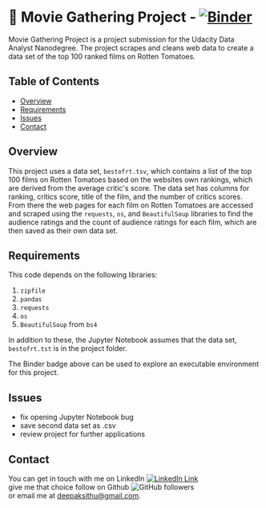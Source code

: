 # :movie_camera: Movie Gathering Project -  [![Binder](https://mybinder.org/badge_logo.svg)](https://mybinder.org/v2/gh/deepaksithu/Movie_Gathering_Project/master?filepath=gathering.ipynb)

Movie Gathering Project is a project submission for the Udacity Data Analyst Nanodegree. The project scrapes and cleans web data to create a data set of the top 100 ranked films on Rotten Tomatoes.

## Table of Contents
- [Overview](#overview)
- [Requirements](#requirements) 
- [Issues](#issues) 
- [Contact](#contact)

## Overview

This project uses a data set, `bestofrt.tsv`, which contains a list of the top 100 films on Rotten Tomatoes based on the websites own rankings, which are derived from the average critic's score. The data set has columns for ranking, critics score, title of the film, and the number of critics scores. From there the web pages for each film on Rotten Tomatoes are accessed and scraped using the `requests`, `os`, and `BeautifulSoup` libraries to find the audience ratings and the count of audience ratings for each film, which are then saved as their own data set.

## Requirements

This code depends on the following libraries:
1. `zipfile`
2. `pandas`
3. `requests`
4. `os`
5. `BeautifulSoup` from `bs4`

In addition to these, the Jupyter Notebook assumes that the data set, `bestofrt.tst` is in the project folder.

The Binder badge above can be used to explore an executable environment for this project.

## Issues

- fix opening Jupyter Notebook bug
- save second data set as .csv
- review project for further applications

## Contact
You can get in touch with me on LinkedIn [![LinkedIn Link](https://img.shields.io/badge/Connect-deepaksithu-blue.svg?logo=linkedin&longCache=true&style=social&label=Connect
)](https://www.linkedin.com/in/deepaksithu) <br>
give me that choice follow on Github      ![GitHub followers](https://img.shields.io/github/followers/deepaksithu?style=social)<br>
or email me at deepaksithu@gmail.com.
